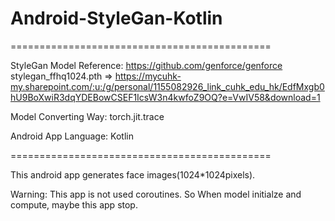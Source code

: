 # Android-StyleGan-Kotlin

=============================================

StyleGan Model Reference: https://github.com/genforce/genforce
stylegan_ffhq1024.pth => https://mycuhk-my.sharepoint.com/:u:/g/personal/1155082926_link_cuhk_edu_hk/EdfMxgb0hU9BoXwiR3dqYDEBowCSEF1IcsW3n4kwfoZ9OQ?e=VwIV58&download=1

Model Converting Way: torch.jit.trace

Android App Language: Kotlin

=============================================

This android app generates face images(1024*1024pixels).

Warning: This app is not used coroutines. So When model initialze and compute, maybe this app stop.
